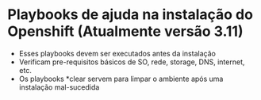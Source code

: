 # Playbooks de ajuda na instalação do Openshift (Atualmente versão 3.11)  

- Esses playbooks devem ser executados antes da instalação
- Verificam pre-requisitos básicos de SO, rede, storage, DNS, internet, etc.
- Os playbooks \*clear servem para limpar o ambiente após uma instalação mal-sucedida
